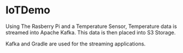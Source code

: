 # IoTDemo

Using The Rasberry Pi and a Temperature Sensor, Temperature data is streamed into Apache Kafka. This data is then placed into S3 Storage.

Kafka and Gradle are used for the streaming applications.
